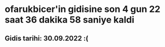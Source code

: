 # ofarukbicer'in gidisine son 4 gun 22 saat 36 dakika 58 saniye kaldi

## Gidis tarihi: 30.09.2022 :(